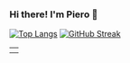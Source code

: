 ### Hi there! I'm Piero 👋


[![Top Langs](https://github-readme-stats.vercel.app/api/top-langs/?username=pforderique&layout=donut&hide=Jupyter%20Notebook,HTML,SCSS,CSS,Processing)](https://github.com/anuraghazra/github-readme-stats) [![GitHub Streak](https://github-readme-streak-stats.herokuapp.com?user=pforderique&theme=blueberry-duo&border_radius=20)](https://git.io/streak-stats)
<table cellspacing="0" cellpadding="0" style="border: none;">
  <th>

<!-- <p> <img src="https://komarev.com/ghpvc/?username=pforderique" alt="pforderique" /> </p> -->


<!--
**pforderique/pforderique** is a ✨ _special_ ✨ repository because its `README.md` (this file) appears on your GitHub profile.

Here are some ideas to get you started:

- 🔭 I’m currently working on ...
- 🌱 I’m currently learning ...
- 👯 I’m looking to collaborate on ...
- 🤔 I’m looking for help with ...
- 💬 Ask me about ...
- 📫 How to reach me: ...
- 😄 Pronouns: ...
- ⚡ Fun fact: ...
-->
